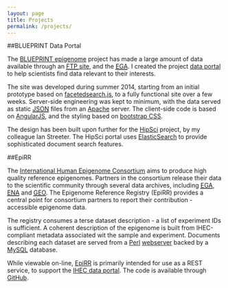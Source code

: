 ```yaml
---
layout: page
title: Projects
permalink: /projects/
---
```


##BLUEPRINT Data Portal

The [BLUEPRINT epigenome](http://www.blueprint-epigenome.eu/) project has made a
large amount of data available through an <a href="http://ftp.ebi.ac.uk/pub/databases/blueprint"><abbr title="File transfer protocol">FTP
</abbr> site</a>, and the <a href="https://www.ebi.ac.uk/ega/dacs/EGAC00001000135"><abbr title="European genome-phenome archive">EGA</abbr></a>. I created the project [data
portal](http://dcc.blueprint-epigenome.eu/) to help scientists find data relevant to their interests.

The site was developed during summer 2014, starting from an initial prototype based on [facetedsearch.js](https://eikes.github.io/facetedsearch/), to a fully functional
site over a few weeks. Server-side engineering was kept to minimum, with the data
served as static <a href="https://en.wikipedia.org/wiki/JSON"><abbr title="JavaScript Object Notation">JSON</abbr></a> files from an [Apache](http://www.apache.org/) server.
The client-side code is based on [AngularJS](https://angularjs.org/), and the
styling based on [bootstrap CSS](http://getbootstrap.com/).

The design has been built upon further for the [HipSci](http://www.hipsci.org/)
project, by my colleague Ian Streeter. The HipSci portal uses [ElasticSearch](https://www.elastic.co/products/elasticsearch) to provide sophisticated document search features.

##EpiRR

The [International Human Epigenome Consortium](http://ihec-epigenomes.org/) aims to
produce high quality reference epigenomes. Partners in the consortium release their
data to the scientific community through several data archives, including <a href="https://www.ebi.ac.uk/ega"><abbr title="European genome-phenome archive">EGA</abbr></a>, <a href="https://www.ebi.ac.uk/ena"><abbr title="European nucletoide archive">ENA</abbr></a> and <a href="http://www.ncbi.nlm.nih.gov/geo/"><abbr title="Gene expression omnibus">GEO</abbr></a>. The Epigenome Reference Registry (EpiRR)
provides a central point for consortium partners to report their contribution - accessible
epigenome data.

The registry consumes a terse dataset description - a list of experiment IDs is sufficient.
A coherent description of the epigenome is built from IHEC-compliant metadata associated wit the sample and experiment. Documents describing each dataset are served from a [Perl](https://www.perl.org/) [webserver](http://mojolicio.us/) backed by a [MySQL](https://www.mysql.com/) database.

While viewable on-line, [EpiRR](http://www.ebi.ac.uk/vg/epirr/view/all) is primarily intended for use as a REST service, to support the [IHEC data portal](http://epigenomesportal.ca/ihec/). The code is available through [GitHub](https://github.com/EMBL-EBI-GCA/EpiRR).
